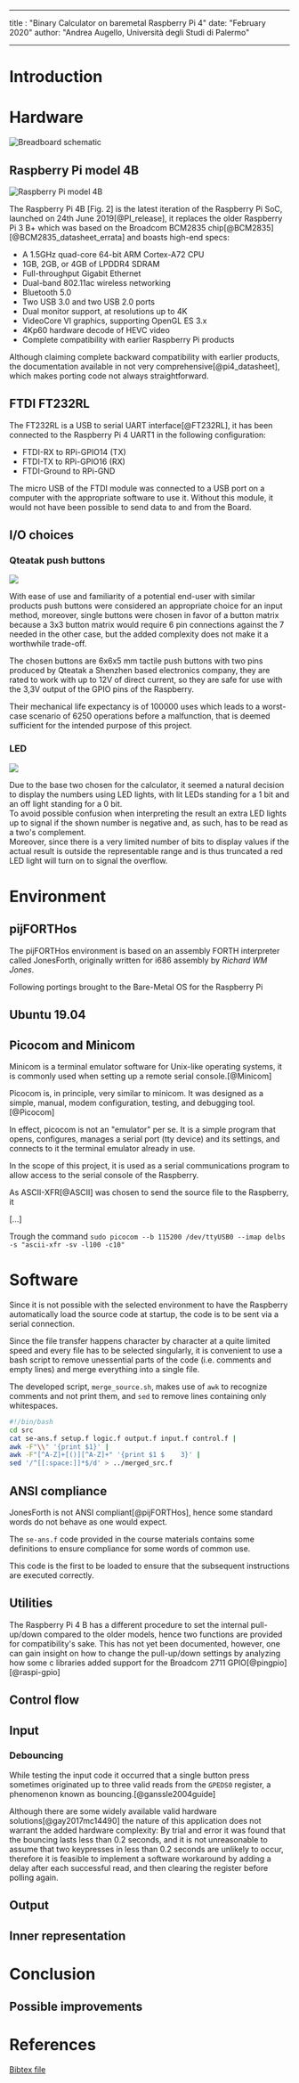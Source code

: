 
---
title : "Binary Calculator on baremetal Raspberry Pi 4"
date: "February 2020"
author: "Andrea Augello, Università degli Studi di Palermo"

---
# Introduction

# Hardware


![Breadboard schematic](./media/schematic.png)


## Raspberry Pi model 4B

![Raspberry Pi model 4B](https://upload.wikimedia.org/wikipedia/commons/thumb/f/f1/Raspberry_Pi_4_Model_B_-_Side.jpg/450px-Raspberry_Pi_4_Model_B_-_Side.jpg)

The Raspberry Pi 4B [Fig. 2] is the latest iteration of the Raspberry Pi SoC, launched on 24th June 2019[@PI_release],
it replaces the older Raspberry Pi 3 B+ which was based on the Broadcom BCM2835 chip[@BCM2835][@BCM2835_datasheet_errata] and boasts high-end specs:

* A 1.5GHz quad-core 64-bit ARM Cortex-A72 CPU
* 1GB, 2GB, or 4GB of LPDDR4 SDRAM
* Full-throughput Gigabit Ethernet
* Dual-band 802.11ac wireless networking
* Bluetooth 5.0
* Two USB 3.0 and two USB 2.0 ports
* Dual monitor support, at resolutions up to 4K
* VideoCore VI graphics, supporting OpenGL ES 3.x
* 4Kp60 hardware decode of HEVC video
* Complete compatibility with earlier Raspberry Pi products

Although claiming complete backward compatibility with earlier products, the documentation available in not very comprehensive[@pi4_datasheet], which makes porting code not always straightforward.

## FTDI FT232RL
The FT232RL is a USB to serial UART interface[@FT232RL],
it has been connected to the Raspberry Pi 4 UART1 in the following configuration:

* FTDI-RX to RPi-GPIO14 (TX)
* FTDI-TX to RPi-GPIO16 (RX)
* FTDI-Ground to RPi-GND

The micro USB of the FTDI module was connected to a USB port on a computer with the appropriate software to use it.
Without this module, it would not have been possible to send data to and from the  Board.

## I/O choices
### Qteatak push buttons

![](https://www.ubuy.co.th/productimg/?image=aHR0cHM6Ly9tLm1lZGlhLWFtYXpvbi5jb20vaW1hZ2VzL0kvNTE2bnRENnE4M0wuX0FDX1VTMjE4Xy5qcGc.jpg)

With ease of use and familiarity of a potential end-user with similar products push buttons were considered an appropriate choice for an input method,
moreover, single buttons were chosen in favor of a button matrix because a 3x3 button matrix would require 6 pin connections against the 7 needed in the other case, but the added complexity does not make it a worthwhile trade-off.  

The chosen buttons are 6x6x5 mm tactile push buttons with two pins produced by Qteatak a Shenzhen based electronics company, they are rated to work with up to 12V of direct current, so they are safe for use with the 3,3V output of the GPIO pins of the Raspberry.

Their mechanical life expectancy is of 100000 uses which leads to a worst-case scenario of 6250 operations before a malfunction, that is deemed sufficient for the intended purpose of this project.  

### LED

![](https://cdn-reichelt.de/bilder/web/xxl_ws/A500/LED5MM.png)

Due to the base two chosen for the calculator, it seemed a natural decision to display the numbers using LED lights, with lit LEDs standing for a 1 bit and an off light standing for a 0 bit.  
To avoid possible confusion when interpreting the result an extra LED lights up to signal if the shown number is negative and, as such, has to be read as a two's complement.  
Moreover, since there is a very limited number of bits to display values if the actual result is outside the representable range and is thus truncated a red LED light will turn on to signal the overflow.


# Environment


## pijFORTHos
 The pijFORTHos environment is based on an assembly FORTH interpreter called JonesForth, originally written for i686 assembly by _Richard WM Jones_.

 Following portings  brought to the Bare-Metal OS for the Raspberry Pi

## Ubuntu 19.04

## Picocom and Minicom
Minicom is a terminal emulator software for Unix-like operating systems, it is commonly used when setting up a remote serial console.[@Minicom]

Picocom is, in principle, very similar to minicom.
It was designed as a simple, manual, modem configuration, testing, and debugging tool.[@Picocom]

In effect, picocom is not an "emulator" per se. It is a simple program that opens, configures, manages a serial port (tty device) and its settings, and connects to it the terminal emulator already in use.

In the scope of this project, it is used as a serial communications program to allow access to the serial console of the Raspberry.

As ASCII-XFR[@ASCII] was chosen to send the source file to the Raspberry, it  

[...]

Trough the command
`sudo picocom --b 115200 /dev/ttyUSB0 --imap delbs -s "ascii-xfr -sv -l100 -c10"
`

# Software
Since it is not possible with the selected environment to have the Raspberry automatically load the source code at startup, the code is to be sent via a serial connection.

Since the file transfer happens character by character at a quite limited speed and every file has to be selected singularly, it is convenient to use a bash script to remove unessential parts of the code (i.e. comments and empty lines) and merge everything into a single file.

The developed script, `merge_source.sh`, makes use of `awk` to recognize comments and not print them, and `sed` to remove lines containing only whitespaces.

```bash
#!/bin/bash
cd src
cat se-ans.f setup.f logic.f output.f input.f control.f |
awk -F"\\" '{print $1}' |
awk -F"[^A-Z]+[()][^A-Z]+" '{print $1 $    3}' |
sed '/^[[:space:]]*$/d' > ../merged_src.f

```

## ANSI compliance
JonesForth is not ANSI compliant[@pijFORTHos], hence some standard words do not behave as one would expect.

The `se-ans.f` code provided in the course materials contains some definitions to ensure compliance for some words of common use.

This code is the first to be loaded to ensure that the subsequent instructions are executed correctly.

## Utilities

The Raspberry Pi 4 B has a different procedure to set the internal pull-up/down compared to the older models, hence two functions are provided for compatibility's sake.
This has not yet been documented, however, one can gain insight on how to change the pull-up/down settings by analyzing how some c libraries added support for the Broadcom 2711 GPIO[@pingpio] [@raspi-gpio]

## Control flow

## Input


### Debouncing

While testing the input code it occurred that a single button press sometimes originated up to three valid reads from the `GPEDS0` register, a phenomenon known as bouncing.[@ganssle2004guide]

Although there are some widely available valid hardware solutions[@gay2017mc14490] the nature of this application does not warrant the added hardware complexity:
By trial and error it was found that the bouncing lasts less than 0.2 seconds, and
it is not unreasonable to assume that two keypresses in less than 0.2 seconds are unlikely to occur, therefore it is feasible to implement a software workaround by adding a delay after each successful read,
and then clearing the register before polling again.


## Output

## Inner representation



# Conclusion


## Possible improvements

# References

[Bibtex file](./paper.bib)
